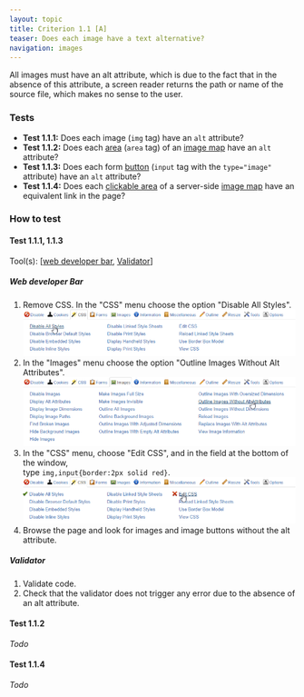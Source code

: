 ```yaml
---
layout: topic
title: Criterion 1.1 [A]
teaser: Does each image have a text alternative?
navigation: images
---
```


All images must have an alt attribute, which is due to the fact that in the absence of this attribute, a screen reader returns the path or name of the source file, which makes no sense to the user.

### Tests

*   **Test 1.1.1:** Does each image (`img` tag) have an `alt` attribute?
*   **Test 1.1.2:** Does each [area](../glossary.html#area-of-an-image-map) (`area` tag) of an [image map](../glossary.html#image-map) have an `alt` attribute?
*   **Test 1.1.3:** Does each form [button](../glossary.html#button-form) (`input` tag with the `type="image"` attribute) have an `alt` attribute?
*   **Test 1.1.4:** Does each [clickable area](../glossary.html#area-clickable) of a server-side [image map](../glossary.html#image-map) have an equivalent link in the page?

### How to test

#### Test 1.1.1, 1.1.3

Tool(s): [[web developer bar](../tools.html#web-developer-bar), [Validator](../tools.html#w3c-markup-validation-service)]

##### Web developer Bar

1. Remove CSS. In the "CSS" menu choose the option "Disable All Styles".
    ![](../img/wdb-css.png)
2. In the "Images" menu choose the option "Outline Images Without Alt Attributes".
    ![](../img/wdb-alt.png)
3. In the "CSS" menu, choose "Edit CSS", and in the field at the bottom of the window,<br>type `img,input{border:2px solid red}`.
    ![](../img/wdb-css-edit.png)
4. Browse the page and look for images and image buttons without the alt attribute.

##### Validator

1. Validate code.
2. Check that the validator does not trigger any error due to the absence of an alt attribute.

#### Test 1.1.2

*Todo*

#### Test 1.1.4

*Todo*
